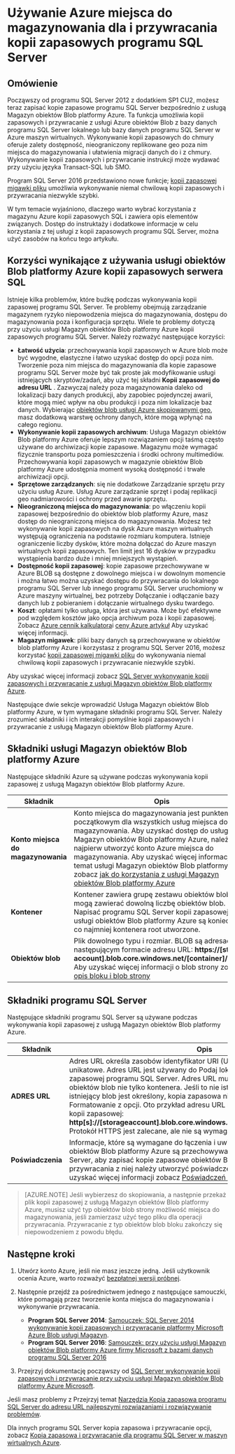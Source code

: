 <properties
    pageTitle="Jak używać Azure miejsca do magazynowania dla programu SQL Server kopii zapasowych i przywracanie | Microsoft Azure"
    description="Dowiedz się, jak utworzyć kopię zapasową programu SQL Server do magazynu Azure. Omówiono zalety wykonywanie kopii zapasowej bazy danych programu SQL Azure magazynem."
    services="virtual-machines-windows"
    documentationCenter=""
    authors="MikeRayMSFT"
    manager="jhubbard"
    tags="azure-service-management"/>

<tags
    ms.service="virtual-machines-windows"
    ms.devlang="na"
    ms.topic="article"
    ms.tgt_pltfrm="vm-windows-sql-server"
    ms.workload="infrastructure-services"
    ms.date="07/22/2016"
    ms.author="mikeray"/>

# <a name="use-azure-storage-for-sql-server-backup-and-restore"></a>Używanie Azure miejsca do magazynowania dla i przywracania kopii zapasowych programu SQL Server

## <a name="overview"></a>Omówienie

Począwszy od programu SQL Server 2012 z dodatkiem SP1 CU2, możesz teraz zapisać kopie zapasowe programu SQL Server bezpośrednio z usługą Magazyn obiektów Blob platformy Azure. Ta funkcja umożliwia kopii zapasowych i przywracanie z usługi Azure obiektów Blob z bazy danych programu SQL Server lokalnego lub bazy danych programu SQL Server w Azure maszyn wirtualnych. Wykonywanie kopii zapasowych do chmury oferuje zalety dostępność, nieograniczony replikowane geo poza nim miejsca do magazynowania i ułatwienia migracji danych do i z chmury. Wykonywanie kopii zapasowych i przywracanie instrukcji może wydawać przy użyciu języka Transact-SQL lub SMO.

Program SQL Server 2016 przedstawiono nowe funkcje; [kopii zapasowej migawki pliku](http://msdn.microsoft.com/library/mt169363.aspx) umożliwia wykonywanie niemal chwilową kopii zapasowych i przywracania niezwykle szybki.

W tym temacie wyjaśniono, dlaczego warto wybrać korzystania z magazynu Azure kopii zapasowych SQL i zawiera opis elementów związanych. Dostęp do instruktaży i dodatkowe informacje w celu korzystania z tej usługi z kopii zapasowych programu SQL Server, można użyć zasobów na końcu tego artykułu.

## <a name="benefits-of-using-the-azure-blob-service-for-sql-server-backups"></a>Korzyści wynikające z używania usługi obiektów Blob platformy Azure kopii zapasowych serwera SQL

Istnieje kilka problemów, które buźkę podczas wykonywania kopii zapasowej programu SQL Server. Te problemy obejmują zarządzanie magazynem ryzyko niepowodzenia miejsca do magazynowania, dostępu do magazynowania poza i konfiguracja sprzętu. Wiele te problemy dotyczą przy użyciu usługi Magazyn obiektów Blob platformy Azure kopii zapasowych programu SQL Server. Należy rozważyć następujące korzyści:

- **Łatwość użycia**: przechowywania kopii zapasowych w Azure blob może być wygodne, elastyczne i łatwo uzyskać dostęp do opcji poza nim. Tworzenie poza nim miejsca do magazynowania dla kopie zapasowe programu SQL Server może być tak proste jak modyfikowanie usługi istniejących skryptów/zadań, aby użyć tej składni **Kopii zapasowej do adresu URL** . Zazwyczaj należy poza magazynowania daleko od lokalizacji bazy danych produkcji, aby zapobiec pojedynczej awarii, które mogą mieć wpływ na obu produkcji i poza nim lokalizacje baz danych. Wybierając [obiektów blob usługi Azure skopiowanymi geo](../storage/storage-redundancy.md), masz dodatkową warstwę ochrony danych, które mogą wpłynąć na całego regionu.
- **Wykonywanie kopii zapasowych archiwum**: Usługa Magazyn obiektów Blob platformy Azure oferuje lepszym rozwiązaniem opcji taśmą często używane do archiwizacji kopie zapasowe. Magazynu może wymagać fizycznie transportu poza pomieszczenia i środki ochrony multimediów. Przechowywania kopii zapasowych w magazynie obiektów Blob platformy Azure udostępnia moment wysoką dostępność i trwałe archiwizacji opcji.
- **Sprzętowe zarządzanych**: się nie dodatkowe Zarządzanie sprzętu przy użyciu usług Azure. Usług Azure zarządzanie sprzęt i podaj replikacji geo nadmiarowości i ochrony przed awarie sprzętu.
- **Nieograniczoną miejsca do magazynowania**: po włączeniu kopii zapasowej bezpośrednio do obiektów blob platformy Azure, masz dostęp do nieograniczoną miejsca do magazynowania. Możesz też wykonywanie kopii zapasowych na dysk Azure maszyn wirtualnych występują ograniczenia na podstawie rozmiaru komputera. Istnieje ograniczenie liczby dysków, które można dołączać do Azure maszyn wirtualnych kopii zapasowych. Ten limit jest 16 dysków w przypadku wystąpienia bardzo duże i mniej mniejszych wystąpień.
- **Dostępność kopii zapasowej**: kopie zapasowe przechowywane w Azure BLOB są dostępne z dowolnego miejsca i w dowolnym momencie i można łatwo można uzyskać dostępu do przywracania do lokalnego programu SQL Server lub innego programu SQL Server uruchomiony w Azure maszyny wirtualnej, bez potrzeby Dołączanie i odłączanie bazy danych lub z pobieraniem i dołączanie wirtualnego dysku twardego.
- **Koszt**: opłatami tylko usługa, która jest używana. Może być efektywne pod względem kosztów jako opcja archiwum poza i kopii zapasowej. Zobacz [Azure cennik kalkulatora](http://go.microsoft.com/fwlink/?LinkId=277060 "Kalkulatora ceny")i [ceny Azure artykuł](http://go.microsoft.com/fwlink/?LinkId=277059 "artykuł") Aby uzyskać więcej informacji.
- **Magazyn migawek**: pliki bazy danych są przechowywane w obiektów blob platformy Azure i korzystasz z programu SQL Server 2016, możesz korzystać [kopii zapasowej migawki pliku](http://msdn.microsoft.com/library/mt169363.aspx) do wykonywania niemal chwilową kopii zapasowych i przywracanie niezwykle szybki.

Aby uzyskać więcej informacji zobacz [SQL Server wykonywanie kopii zapasowych i przywracanie z usługi Magazyn obiektów Blob platformy Azure](http://go.microsoft.com/fwlink/?LinkId=271617).

Następujące dwie sekcje wprowadzić Usługa Magazyn obiektów Blob platformy Azure, w tym wymagane składniki programu SQL Server. Należy zrozumieć składniki i ich interakcji pomyślnie kopii zapasowych i przywracanie z usługą Magazyn obiektów Blob platformy Azure.

## <a name="azure-blob-storage-service-components"></a>Składniki usługi Magazyn obiektów Blob platformy Azure

Następujące składniki Azure są używane podczas wykonywania kopii zapasowej z usługą Magazyn obiektów Blob platformy Azure.

| Składnik               | Opis                          |
|---------------------|-------------------------------|
| **Konto miejsca do magazynowania** | Konto miejsca do magazynowania jest punktem początkowym dla wszystkich usług miejsca do magazynowania. Aby uzyskać dostęp do usługi Magazyn obiektów Blob platformy Azure, należy najpierw utworzyć konto Azure miejsca do magazynowania. Aby uzyskać więcej informacji na temat usługi Magazyn obiektów Blob platformy Azure zobacz [jak do korzystania z usługi Magazyn obiektów Blob platformy Azure](https://azure.microsoft.com/develop/net/how-to-guides/blob-storage/) |
| **Kontener** | Kontener zawiera grupę zestawu obiektów blob i mogą zawierać dowolną liczbę obiektów blob. Napisać programu SQL Server kopii zapasowej do usługi obiektów Blob platformy Azure są konieczne co najmniej kontenera root utworzone. |
| **Obiektów blob** | Plik dowolnego typu i rozmiar. BLOB są adresach w następującym formacie adresu URL: **https://[storage account].blob.core.windows.net/[container]/[blob]**. Aby uzyskać więcej informacji o blob strony zobacz [opis bloku i blob strony](http://msdn.microsoft.com/library/azure/ee691964.aspx) |

## <a name="sql-server-components"></a>Składniki programu SQL Server

Następujące składniki programu SQL Server są używane podczas wykonywania kopii zapasowej z usługą Magazyn obiektów Blob platformy Azure.

| Składnik               | Opis                          |
|---------------------|-------------------------------|
| **ADRES URL** | Adres URL określa zasobów identyfikator URI (Uniform) do pliku kopii zapasowej unikatowe. Adres URL jest używany do Podaj lokalizację i nazwę pliku kopii zapasowej programu SQL Server. Adres URL musi wskazywać rzeczywiste obiektów blob nie tylko kontenera. Jeśli to nie istnieje, jest tworzony. Jeśli istniejący blob jest określony, kopia zapasowa nie powiedzie się, chyba że > Formatowanie z opcji. Oto przykład adresu URL należy określić w tym poleceniu kopii zapasowej: **http[s]://[storageaccount].blob.core.windows.net/[container]/[FILENAME.bak]**. Protokół HTTPS jest zalecane, ale nie są wymagane. |
| **Poświadczenia** | Informacje, które są wymagane do łączenia i uwierzytelniania usługi Magazyn obiektów Blob platformy Azure są przechowywane jako poświadczenie.  Aby SQL Server, aby zapisać kopie zapasowe obiektów Blob platformy Azure lub przywracania z niej należy utworzyć poświadczeń programu SQL Server. Aby uzyskać więcej informacji zobacz [Poświadczeń serwera SQL](https://msdn.microsoft.com/library/ms189522.aspx). |

> [AZURE.NOTE] Jeśli wybierzesz do skopiowania, a następnie przekaż plik kopii zapasowej z usługą Magazyn obiektów Blob platformy Azure, musisz użyć typ obiektów blob strony możliwość miejsca do magazynowania, jeśli zamierzasz użyć tego pliku dla operacji przywracania. Przywracanie z typ obiektów blob bloku zakończy się niepowodzeniem z powodu błędu.

## <a name="next-steps"></a>Następne kroki

1. Utwórz konto Azure, jeśli nie masz jeszcze jedną. Jeśli użytkownik ocenia Azure, warto rozważyć [bezpłatnej wersji próbnej](https://azure.microsoft.com/free/).

1. Następnie przejdź za pośrednictwem jednego z następujące samouczki, które pomagają przez tworzenie konta miejsca do magazynowania i wykonywanie przywracania.

    - **Program SQL Server 2014**: [Samouczek: SQL Server 2014 wykonywanie kopii zapasowych i przywracanie platformy Microsoft Azure Blob usługi Magazyn](https://msdn.microsoft.com/library/jj720558\(v=sql.120\).aspx).
    - **Program SQL Server 2016**: [Samouczek: przy użyciu usługi Magazyn obiektów Blob platformy Azure firmy Microsoft z bazami danych programu SQL Server 2016](https://msdn.microsoft.com/library/dn466438.aspx)

1. Przejrzyj dokumentację począwszy od [SQL Server wykonywanie kopii zapasowych i przywracanie przy użyciu usługi Magazyn obiektów Blob platformy Azure Microsoft](https://msdn.microsoft.com/library/jj919148.aspx).

Jeśli masz problemy z Przejrzyj temat [Narzędzia Kopia zapasowa programu SQL Server do adresu URL najlepszymi rozwiązaniami i rozwiązywanie problemów](https://msdn.microsoft.com/library/jj919149.aspx).

Dla innych programu SQL Server kopia zapasowa i przywracanie opcji, zobacz [Kopia zapasowa i przywracanie dla programu SQL Server w maszyn wirtualnych Azure](../virtual-machines/virtual-machines-windows-sql-backup-recovery.md).
